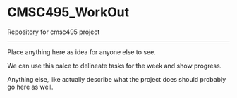 # CMSC495_WorkOut
Repository for cmsc495 project

********
Place anything here as idea for anyone else to see.

We can use this palce to delineate tasks for the week and show progress. 

Anything else, like actually describe what the project does should probably go here as well. 
